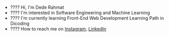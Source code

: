 - ???? Hi, I'm Dede Rahmat
- ???? I'm interested in Software Engineering and Machine Learning
- ???? I'm currently learning Front-End Web Development Learning Path in Dicoding
- ???? How to reach me on 
<a href="https://www.instagram.com/dee.dev_/" target="_blank">Instagram</a>, 
<a href="https://www.linkedin.com/in/dede-rahmat-643274190/" target="_blank">LinkedIn</a>
 
<!---
nurrizkiap/nurrizkiap is a ✨ special ✨ repository because its `README.md` (this file) appears on your GitHub profile.
You can click the Preview link to take a look at your changes.
--->
